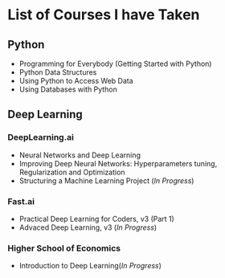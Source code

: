 # List of Courses I have Taken

## Python
<ul>
<li>Programming for Everybody (Getting Started with Python)</li>
<li>Python Data Structures </li>
<li>Using Python to Access Web Data </li>
<li>Using Databases with Python </li>
</ul>

## Deep Learning
### DeepLearning.ai
<ul>
<li>Neural Networks and Deep Learning</li>
<li>Improving Deep Neural Networks: Hyperparameters tuning, Regularization and Optimization</li>
<li>Structuring a Machine Learning Project (<i>In Progress</i>)</li>
</ul>

### Fast.ai
<ul>
<li>Practical Deep Learning for Coders, v3 (Part 1) </li>
<li>Advaced Deep Learning, v3 (<i>In Progress</i>)</li>
</ul>

### Higher School of Economics
<ul>
<li>Introduction to Deep Learning(<i>In Progress</i>)</li>
</ul>
